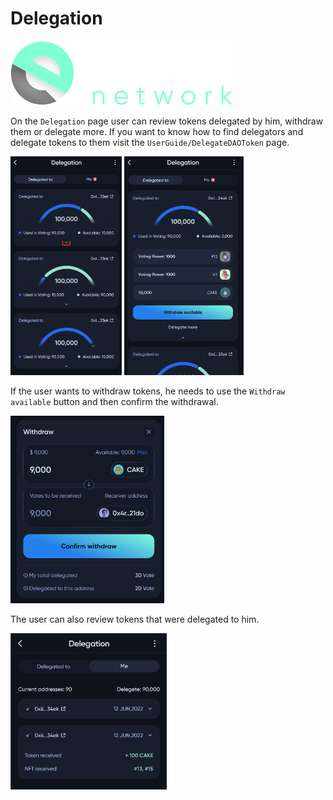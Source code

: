 # Delegation

![Logo](../img/logoDeXe.svg)

On the `Delegation` page user can review tokens delegated by him, withdraw them or delegate more. If you want to know how to find delegators and delegate tokens to them visit the `UserGuide/DelegateDAOToken` page.


<img src="../img/userGuideDelegation/userGuideImg_DelagationPage.png" height="350" />
<img src="../img/userGuideDelegation/userGuideImg_DelagationPageOpen.png" height="350" />

If the user wants to withdraw tokens, he needs to use the `Withdraw available` button and then confirm the withdrawal.

<img src="../img/userGuideDelegation/userGuideImg_DelagationConfirmWithdraw.png" height="300" />

The user can also review tokens that were delegated to him.

<img src="../img/userGuideDelegation/userGuideImg_DelagationMe.png" height="250" />